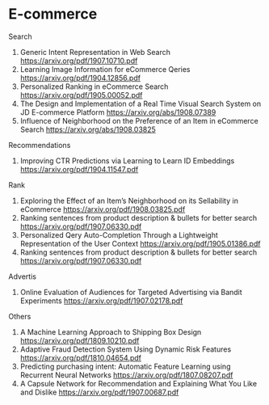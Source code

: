 # E-commerce

Search
1. Generic Intent Representation in Web Search  https://arxiv.org/pdf/1907.10710.pdf
2. Learning Image Information for eCommerce Qeries  https://arxiv.org/pdf/1904.12856.pdf
3. Personalized Ranking in eCommerce Search  https://arxiv.org/pdf/1905.00052.pdf
5. The Design and Implementation of a Real Time Visual Search System on JD E-commerce Platform https://arxiv.org/abs/1908.07389
6. Influence of Neighborhood on the Preference of an Item in eCommerce Search https://arxiv.org/abs/1908.03825


Recommendations
1. Improving CTR Predictions via Learning to Learn ID Embeddings https://arxiv.org/pdf/1904.11547.pdf

Rank
1. Exploring the Effect of an Item’s Neighborhood on its Sellability in eCommerce  https://arxiv.org/pdf/1908.03825.pdf
2. Ranking sentences from product description & bullets for better search  https://arxiv.org/pdf/1907.06330.pdf
3. Personalized Qery Auto-Completion Through a Lightweight Representation of the User Context https://arxiv.org/pdf/1905.01386.pdf
4. Ranking sentences from product description & bullets for better search  https://arxiv.org/pdf/1907.06330.pdf

Advertis
1. Online Evaluation of Audiences for Targeted Advertising via Bandit Experiments  https://arxiv.org/pdf/1907.02178.pdf


Others
1. A Machine Learning Approach to Shipping Box Design   https://arxiv.org/pdf/1809.10210.pdf
2. Adaptive Fraud Detection System Using Dynamic Risk Features   https://arxiv.org/pdf/1810.04654.pdf
3. Predicting purchasing intent: Automatic Feature Learning using Recurrent Neural Networks  https://arxiv.org/pdf/1807.08207.pdf
4. A Capsule Network for Recommendation and Explaining What You Like and Dislike  https://arxiv.org/pdf/1907.00687.pdf

